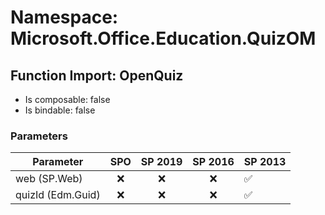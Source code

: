 # Namespace: Microsoft.Office.Education.QuizOM

## Function Import: OpenQuiz

- Is composable: false
- Is bindable: false

### Parameters

Parameter | SPO | SP 2019 | SP 2016 | SP 2013
----------|:---:|:-------:|:-------:|:-------
web (SP.Web) | ❌ | ❌ | ❌ | ✅
quizId (Edm.Guid) | ❌ | ❌ | ❌ | ✅